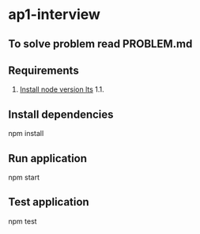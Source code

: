 # ap1-interview

## To solve problem read PROBLEM.md

## Requirements

1. [Install node version lts](https://nodejs.org/en) 1.1.

## Install dependencies
npm install

## Run application
npm start

## Test application
npm test